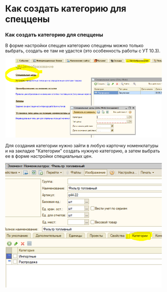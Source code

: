# Как создать категорию для спеццены

### Как создать категорию для спеццены

В форме настройки спеццен категорию спеццены можно только выбрать, создать ее там не удастся \(это особенность работы с УТ 10.3\).  

![](../.gitbook/assets/image%20%28251%29.png)

Для создания категории нужно зайти в любую карточку номенклатуры и на закладке "Категории" создать нужную категорию,  а затем выбрать ее в форме настройки специальных цен.

![](../.gitbook/assets/image%20%28130%29.png)

